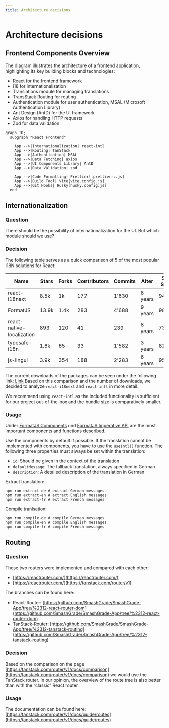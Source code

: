 ```yaml
---
title: Architecture decisions
---
```

# Architecture decisions
## Frontend Components Overview
The diagram illustrates the architecture of a frontend application, highlighting its key building blocks and technologies:
* React for the frontend framework
* i18 for internationalization
* Translations module for managing translations
* TransStack Routing for routing 
* Authentication module for user authentication, MSAL (Microsoft Authentication Library)
* Ant Design (AntD) for the UI framework
* Axios for handling HTTP requests
* Zod for data validation


```mermaid
graph TD;
  subgraph "React Frontend"
    
    App -->|Internationalization| react-intl
    App -->|Routing| TanStack
    App -->|Authentication| MSAL
    App -->|Data Fetching| axios
    App -->|UI Components Library| AntD
    App -->|Data Validation| zod
    
    App -->|Code Formatting| Prettier[.prettierrc.js]
    App -->|Build Tool| Vite[vite.config.js]
    App -->|Git Hooks| Husky[husky.config.js]
  end
```

## Internationalization

### Question
There should be the possibility of internationalization for the UI. But which module should we use?

### Decision
The following table serves as a quick comparison of 5 of the most popular I18N solutions for React:

| Name | Stars | Forks | Contributors | Commits | Alter | Snyk Score |
| --- |-------|-------|--------------|---------|---------|------------|
| react-i18next | 8.5k  | 1k    | 177          | 1'630   | 8 years | 94/100     |
| FormatJS | 13.9k | 1.4k  | 283          | 4'688   | 9 years | 98/100     |
| react-native-localization | 893   | 120   | 41           | 239     | 8 years | 73/100     |
| typesafe-i18n | 1.8k  | 65    | 33           | 1'582   | 3 years | 81/100     |
| js-lingui | 3.9k  | 354 | 188 | 2'283   | 6 years | 95/100     |

The current downloads of the packages can be seen under the following link:
[Link](https://npmtrends.com/@lingui/react-vs-react-i18next-vs-react-intl-vs-react-native-localization-vs-typesafe-i18n) 
Based on this comparison and the number of downloads, we decided to analyze `react-i18next` and `react-intl` in more detail.

We recommend using `react-intl` as the included functionality is sufficient for our project out-of-the-box and the bundle size is comparatively smaller.

### Usage
Under [FormatJS Components](https://formatjs.io/docs/react-intl/components) und [FormatJS Imperative API](https://formatjs.io/docs/react-intl/api) are the most important components and functions  described.

Use the components by default if possible. If the translation cannot be implemented with components, you have to use the `useIntl()` function.
The following three properties must always be set within the translation:
- `id`: Should be given in the context of the translation
- `defaultMessage`: The fallback translation, always specified in German
- `description`: A detailed description of the translation in German

Extract translation:  
```shell
npm run extract-de # extract German messages
npm run extract-en # extract English messages
npm run extract-fr # extract French messages
```
Compile tranlsation:  
```shell
npm run compile-de # compile German messages
npm run compile-en # compile English messages
npm run compile-fr # compile French messages
```


## Routing
### Question
These two routers were implemented and compared with each other:
- [https://reactrouter.com/](https://reactrouter.com/)
- [https://reactrouter.com/](https://tanstack.com/router/v1)

The branches can be found here:
- React-Router: [https://github.com/SmashGrade/SmashGrade-App/tree/%2312-react-router-dom](https://github.com/SmashGrade/SmashGrade-App/tree/%2312-react-router-dom)
- TanStack-Router: [https://github.com/SmashGrade/SmashGrade-App/tree/%2312-tanstack-routing](https://github.com/SmashGrade/SmashGrade-App/tree/%2312-tanstack-routing)

### Decision
Based on the comparison on the page [https://tanstack.com/router/v1/docs/comparison](https://tanstack.com/router/v1/docs/comparison) we would use the TanStack router. In our opinion, the overview of the route tree is also better than with the “classic” React router

### Usage
The documentation can be found here:
[https://tanstack.com/router/v1/docs/guide/routes](https://tanstack.com/router/v1/docs/guide/routes)

